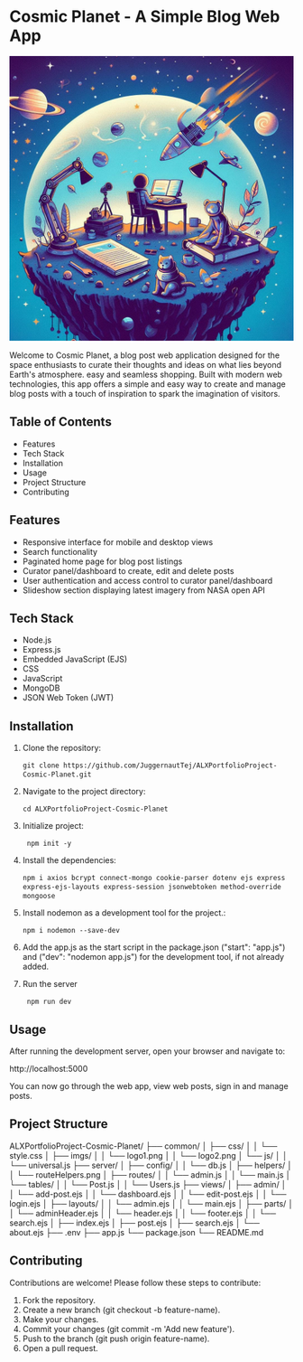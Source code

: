 
# Cosmic Planet - A Simple Blog Web App

![Cosmic Planet Logo](common/imgs/blog_logo2.jpeg)


Welcome to Cosmic Planet, a blog post web application designed for the space enthusiasts to curate their thoughts and ideas on what lies beyond Earth's atmosphere. easy and seamless shopping. Built with modern web technologies, this app offers a simple and easy way to create and manage blog posts with a touch of inspiration to spark the imagination of visitors.

## Table of Contents

-   Features
-   Tech Stack
-   Installation
-   Usage
-   Project Structure
-   Contributing

## Features


-   Responsive interface for mobile and desktop views
-   Search functionality
-   Paginated home page for blog post listings
-   Curator panel/dashboard to create, edit and delete posts
-   User authentication and access control to curator panel/dashboard
-   Slideshow section displaying latest imagery from NASA open API

## Tech Stack



-   Node.js
-   Express.js
-   Embedded JavaScript (EJS)
-   CSS
-   JavaScript
-   MongoDB
-   JSON Web Token (JWT)

## Installation



1.  Clone the repository:

		git clone https://github.com/JuggernautTej/ALXPortfolioProject-Cosmic-Planet.git

2.  Navigate to the project directory:

		cd ALXPortfolioProject-Cosmic-Planet

3. Initialize project:

		npm init -y

4.  Install the dependencies:

		npm i axios bcrypt connect-mongo cookie-parser dotenv ejs express express-ejs-layouts express-session jsonwebtoken method-override mongoose

5.  Install nodemon as a development tool for the project.:

		npm i nodemon --save-dev
6.  Add the app.js as the start script in the package.json ("start": "app.js") and ("dev": "nodemon app.js") for the development tool, if not already added.
7. Run the server

		npm run dev


## Usage

 

After running the development server, open your browser and navigate to:

http://localhost:5000  

You can now go through the web app, view web posts, sign in and manage posts.

## Project Structure



ALXPortfolioProject-Cosmic-Planet/ 
├── common/ 
│ ├── css/ 
│ │ └── style.css 
│ ├── imgs/ 
│ │ └── logo1.png 
│ │ └── logo2.png 
│ └── js/
│ │ └── universal.js 
├── server/ 
│ ├── config/
│ │ └── db.js 
│ ├── helpers/ 
│ │ └── routeHelpers.png 
│ ├── routes/ 
│ │ └── admin.js 
│ │ └── main.js 
│ └── tables/ 
│ │ └── Post.js 
│ │ └── Users.js 
├── views/ 
│ ├── admin/ 
│ │ └── add-post.ejs 
│ │ └── dashboard.ejs 
│ │ └── edit-post.ejs 
│ │ └── login.ejs 
│ ├── layouts/ 
│ │ └── admin.ejs 
│ │ └── main.ejs 
│ ├── parts/ 
│ │ └── adminHeader.ejs 
│ │ └── header.ejs 
│ │ └── footer.ejs 
│ │ └── search.ejs 
│ ├── index.ejs 
│ ├── post.ejs 
│ ├── search.ejs 
│ └── about.ejs 
├── .env 
├── app.js 
└── package.json
└── README.md

## Contributing


Contributions are welcome! Please follow these steps to contribute:

1.  Fork the repository.
2.  Create a new branch (git checkout -b feature-name).
3.  Make your changes.
4.  Commit your changes (git commit -m 'Add new feature').
5.  Push to the branch (git push origin feature-name).
6.  Open a pull request.
